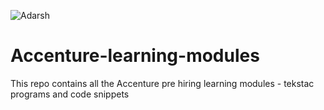 
<p align="left"> <img src="https://komarev.com/ghpvc/?username=iampawan&label=Views&color=blue&style=plastic" alt="Adarsh" /> </p>



# Accenture-learning-modules
This repo contains all the Accenture pre hiring learning modules - tekstac programs and code snippets
